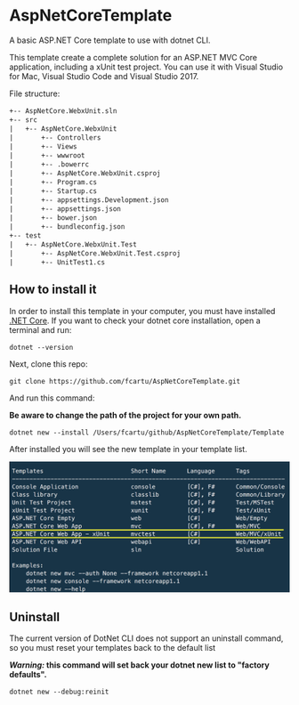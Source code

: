# AspNetCoreTemplate
A basic ASP.NET Core template to use with dotnet CLI.

This template create a complete solution for an ASP.NET MVC Core application, including a xUnit test project. You can use it with Visual Studio for Mac, Visual Studio Code and Visual Studio 2017.

File structure:

    +-- AspNetCore.WebxUnit.sln
    +-- src
    |   +-- AspNetCore.WebxUnit
    |       +-- Controllers
    |       +-- Views
    |       +-- wwwroot
    |       +-- .bowerrc
    |       +-- AspNetCore.WebxUnit.csproj
    |       +-- Program.cs
    |       +-- Startup.cs
    |       +-- appsettings.Development.json
    |       +-- appsettings.json
    |       +-- bower.json
    |       +-- bundleconfig.json
    +-- test
    |   +-- AspNetCore.WebxUnit.Test
    |       +-- AspNetCore.WebxUnit.Test.csproj
    |       +-- UnitTest1.cs


## How to install it

In order to install this template in your computer, you must have installed [.NET Core](https://github.com/dotnet/core). If you want to check your dotnet core installation, open a terminal and run:

    dotnet --version

Next, clone this repo:

    git clone https://github.com/fcartu/AspNetCoreTemplate.git

And run this command:

**Be aware to change the path of the project for your own path.**

    dotnet new --install /Users/fcartu/github/AspNetCoreTemplate/Template


After installed you will see the new template in your template list.

![list of installed templates](.github/dotnet-template.png)

## Uninstall

The current version of DotNet CLI does not support an uninstall command, so you must reset your templates back to the default list

**_Warning:_ this command will set back your dotnet new list to "factory defaults".**

    dotnet new --debug:reinit